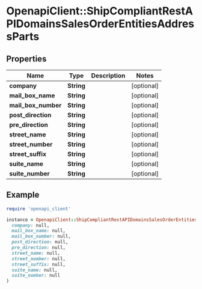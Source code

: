 # OpenapiClient::ShipCompliantRestAPIDomainsSalesOrderEntitiesAddressParts

## Properties

| Name | Type | Description | Notes |
| ---- | ---- | ----------- | ----- |
| **company** | **String** |  | [optional] |
| **mail_box_name** | **String** |  | [optional] |
| **mail_box_number** | **String** |  | [optional] |
| **post_direction** | **String** |  | [optional] |
| **pre_direction** | **String** |  | [optional] |
| **street_name** | **String** |  | [optional] |
| **street_number** | **String** |  | [optional] |
| **street_suffix** | **String** |  | [optional] |
| **suite_name** | **String** |  | [optional] |
| **suite_number** | **String** |  | [optional] |

## Example

```ruby
require 'openapi_client'

instance = OpenapiClient::ShipCompliantRestAPIDomainsSalesOrderEntitiesAddressParts.new(
  company: null,
  mail_box_name: null,
  mail_box_number: null,
  post_direction: null,
  pre_direction: null,
  street_name: null,
  street_number: null,
  street_suffix: null,
  suite_name: null,
  suite_number: null
)
```

